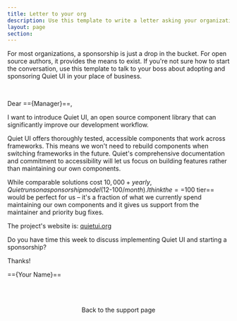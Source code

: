 ```yaml
---
title: Letter to your org
description: Use this template to write a letter asking your organization to sponsor this project.
layout: page
section: 
---
```


For most organizations, a sponsorship is just a drop in the bucket. For open source authors, it provides the means to exist. If you're not sure how to start the conversation, use this template to talk to your boss about adopting and sponsoring Quiet&nbsp;UI in your place of business.

<quiet-card style="padding-inline: 1rem; padding-block-start: 2rem;">

Dear =={Manager}==,

I want to introduce Quiet&nbsp;UI, an open source component library that can significantly improve our development workflow.

Quiet&nbsp;UI offers thoroughly tested, accessible components that work across frameworks. This means we won't need to rebuild components when switching frameworks in the future. Quiet's comprehensive documentation and commitment to accessibility will let us focus on building features rather than maintaining our own components.

While comparable solutions cost $10,000+ yearly, Quiet runs on a sponsorship model ($12-$100/month). I think the ==$100 tier== would be perfect for us – it's a fraction of what we currently spend maintaining our own components and it gives us support from the maintainer and priority bug fixes.

The project's website is: <a href="https://quietui.org/" data-no-external-icon>quietui.org</a>

Do you have time this week to discuss implementing Quiet&nbsp;UI and starting a sponsorship?

Thanks!

=={Your Name}==

</quiet-card>

<div style="display: flex; gap: 1rem; justify-content: center; margin-block: 2rem;">
  <quiet-button variant="primary" size="lg" appearance="outline" pill href="/support">
    <quiet-icon slot="start" name="arrow-left"></quiet-icon>
    Back to the support page
  </quiet-button>
</div>